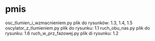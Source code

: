 # pmis
osc_tlumien_i_wzmacnieniem.py plik do rysunków: 1.3, 1.4, 1.5
oscylator_z_tlumieniem.py plik do rysunku: 1.1
ruch_obu_nas.py plik do rysunku: 1.6
ruch_w_prz_fazowej.py plik di rysunku: 1.2
